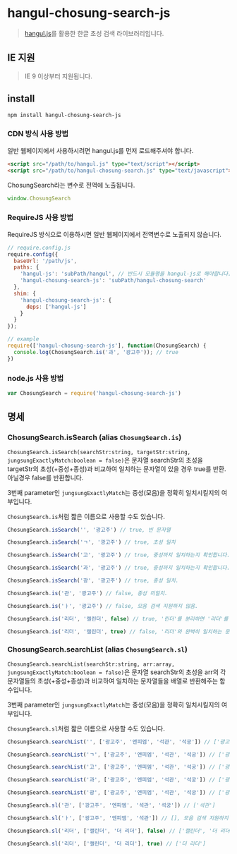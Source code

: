 # hangul-chosung-search-js

> [hangul.js](https://www.npmjs.com/package/hangul-js)를 활용한 한글 초성 검색 라이브러리입니다. 

## IE 지원

> IE 9 이상부터 지원됩니다.

## install

```
npm install hangul-chosung-search-js
```

### CDN 방식 사용 방법

일반 웹페이지에서 사용하시려면 hangul.js를 먼저 로드해주셔야 합니다.
  
```html
<script src="/path/to/hangul.js" type="text/script"></script>
<script src="/path/to/hangul-chosung-search.js" type="text/javascript"></script>
```

ChosungSearch라는 변수로 전역에 노출됩니다.

```js
window.ChosungSearch
```

### RequireJS 사용 방법

RequireJS 방식으로 이용하시면 일반 웹페이지에서 전역변수로 노출되지 않습니다.

```js
// require.config.js
require.config({
  baseUrl: '/path/js',
  paths: {
    'hangul-js': 'subPath/hangul', // 반드시 모듈명을 hangul-js로 해야합니다.
    'hangul-chosung-search-js': 'subPath/hangul-chosung-search'
  },
  shim: {
    'hangul-chosung-search-js': {
      deps: ['hangul-js']
    }
  }
});

// example
require(['hangul-chosung-search-js'], function(ChosungSearch) {
  console.log(ChosungSearch.is('과', '광고주')); // true
})
```

### node.js 사용 방법

```js
var ChosungSearch = require('hangul-chosung-search-js')
```

## 명세

### ChosungSearch.isSearch (alias `ChosungSearch.is`)

`ChosungSearch.isSearch(searchStr:string, targetStr:string, jungsungExactlyMatch:boolean = false)`은 문자열 searchStr의 초성을 targetStr의 초성(+중성+종성)과 비교하여 일치하는 문자열이 있을 경우 true를 반환. 아닐경우 false를 반환합니다.

3번째 parameter인 `jungsungExactlyMatch`는 중성(모음)을 정확히 일치시킬지의 여부입니다.

`ChosungSearch.is`처럼 짧은 이름으로 사용할 수도 있습니다.

```js
ChosungSearch.isSearch('', '광고주') // true, 빈 문자열

ChosungSearch.isSearch('ㄱ', '광고주') // true, 초성 일치

ChosungSearch.isSearch('고', '광고주') // true, 중성까지 일치하는지 확인합니다.

ChosungSearch.isSearch('과', '광고주') // true, 중성까지 일치하는지 확인합니다.

ChosungSearch.isSearch('광', '광고주') // true, 종성 일치.

ChosungSearch.is('관', '광고주') // false, 종성 미일치.

ChosungSearch.is('ㅏ', '광고주') // false, 모음 검색 지원하지 않음.

ChosungSearch.is('리더', '캘린더', false) // true, '린더'를 분리하면 '리더'를 포함하므로 일치.

ChosungSearch.is('리더', '캘린더', true) // false, '리더'와 완벽히 일치하는 문자열이 없음.
```

### ChosungSearch.searchList (alias `ChosungSearch.sl`)

`ChosungSearch.searchList(searchStr:string, arr:array, jungsungExactlyMatch:boolean = false)`은 문자열 searchStr의 초성을 arr의 각 문자열들의 초성(+중성+종성)과 비교하여 일치하는 문자열들을 배열로 반환해주는 함수입니다.

3번째 parameter인 `jungsungExactlyMatch`는 중성(모음)을 정확히 일치시킬지의 여부입니다.

`ChosungSearch.sl`처럼 짧은 이름으로 사용할 수도 있습니다.

```js
ChosungSearch.searchList('', ['광고주', '엔피엠', '석관', '석궁']) // ['광고주', '석관', '석궁'], 빈 문자열은 배열 그대로 반환

ChosungSearch.searchList('ㄱ', ['광고주', '엔피엠', '석관', '석궁']) // ['광고주', '석관', '석궁']

ChosungSearch.searchList('고', ['광고주', '엔피엠', '석관', '석궁']) // ['광고주', '석관']

ChosungSearch.searchList('과', ['광고주', '엔피엠', '석관', '석궁']) // ['광고주', '석관']

ChosungSearch.searchList('광', ['광고주', '엔피엠', '석관', '석궁']) // ['광고주']

ChosungSearch.sl('관', ['광고주', '엔피엠', '석관', '석궁']) // ['석관']

ChosungSearch.sl('ㅏ', ['광고주', '엔피엠', '석관']) // [], 모음 검색 지원하지 않음.

ChosungSearch.sl('리더', ['캘린더', '더 리더'], false) // ['캘린더', '더 리더']

ChosungSearch.sl('리더', ['캘린더', '더 리더'], true) // ['더 리더']
```
